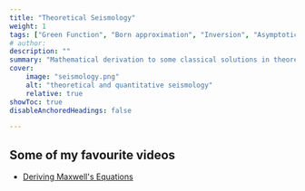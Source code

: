 ```yaml
---
title: "Theoretical Seismology" 
weight: 1
tags: ["Green Function", "Born approximation", "Inversion", "Asymptotic", "Acoustic Wave", "Elastic Wave","Calculus"]
# author: 
description: "" 
summary: "Mathematical derivation to some classical solutions in theoretical seismology" 
cover:
    image: "seismology.png"
    alt: "theoretical and quantitative seismology"
    relative: true
showToc: true
disableAnchoredHeadings: false

---
```


## Some of my favourite videos

<!-- + [What is vorticity?](https://youtu.be/LP9VHEUzyHA?si=WmrRrO19scNPWLdo) -->
+ [Deriving Maxwell's Equations](https://youtube.com/playlist?list=PL_0o6P_S88zZmu1NdHb1nB_xjjBQXLGPB&si=ZuLK8qgtK7NL_J8K)
<!--+ [What is Luminosity?](https://youtu.be/S0bQEyiq-6o?si=xVIUODrI2NB4Y9hX) -->

